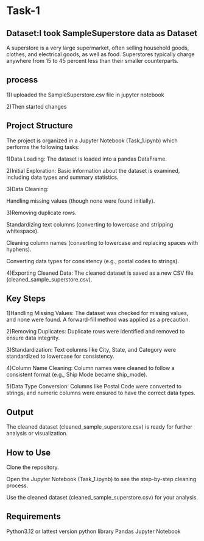 # Task-1
## Dataset:I took SampleSuperstore data as Dataset

A superstore is a very large supermarket, often selling household goods, clothes, and electrical goods, as well as food. Superstores typically charge anywhere from 15 to 45 percent less than their smaller counterparts.

## process
1)I uploaded the SampleSuperstore.csv file in jupyter notebook

2)Then started changes 

## Project Structure
The project is organized in a Jupyter Notebook (Task_1.ipynb) which performs the following tasks:

1)Data Loading: The dataset is loaded into a pandas DataFrame.

2)Initial Exploration: Basic information about the dataset is examined, including data types and summary statistics.

3)Data Cleaning:

Handling missing values (though none were found initially).

3)Removing duplicate rows.

Standardizing text columns (converting to lowercase and stripping whitespace).

Cleaning column names (converting to lowercase and replacing spaces with hyphens).

Converting data types for consistency (e.g., postal codes to strings).

4)Exporting Cleaned Data: The cleaned dataset is saved as a new CSV file (cleaned_sample_superstore.csv).

## Key Steps
1)Handling Missing Values: The dataset was checked for missing values, and none were found. A forward-fill method was applied as a precaution.

2)Removing Duplicates: Duplicate rows were identified and removed to ensure data integrity.

3)Standardization: Text columns like City, State, and Category were standardized to lowercase for consistency.

4)Column Name Cleaning: Column names were cleaned to follow a consistent format (e.g., Ship Mode became ship_mode).

5)Data Type Conversion: Columns like Postal Code were converted to strings, and numeric columns were ensured to have the correct data types.

## Output
The cleaned dataset (cleaned_sample_superstore.csv) is ready for further analysis or visualization.

## How to Use
Clone the repository.

Open the Jupyter Notebook (Task_1.ipynb) to see the step-by-step cleaning process.

Use the cleaned dataset (cleaned_sample_superstore.csv) for your analysis.

## Requirements
Python3.12 or lattest version
python library Pandas
Jupyter Notebook
